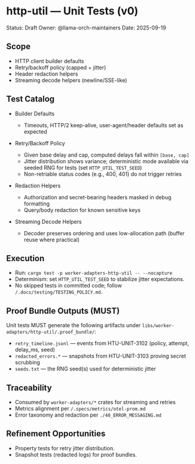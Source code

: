 # http-util — Unit Tests (v0)

Status: Draft
Owner: @llama-orch-maintainers
Date: 2025-09-19

## Scope

- HTTP client builder defaults
- Retry/backoff policy (capped + jitter)
- Header redaction helpers
 - Streaming decode helpers (newline/SSE-like)

## Test Catalog

- Builder Defaults
  - Timeouts, HTTP/2 keep-alive, user-agent/header defaults set as expected

- Retry/Backoff Policy
  - Given base delay and cap, computed delays fall within `[base, cap]`
  - Jitter distribution shows variance; deterministic mode available via seeded RNG for tests (set `HTTP_UTIL_TEST_SEED`)
  - Non-retriable status codes (e.g., 400, 401) do not trigger retries

- Redaction Helpers
  - Authorization and secret-bearing headers masked in debug formatting
  - Query/body redaction for known sensitive keys

- Streaming Decode Helpers
  - Decoder preserves ordering and uses low-allocation path (buffer reuse where practical)

## Execution

- Run: `cargo test -p worker-adapters-http-util -- --nocapture`
- Determinism: set `HTTP_UTIL_TEST_SEED` to stabilize jitter expectations.
- No skipped tests in committed code; follow `/.docs/testing/TESTING_POLICY.md`.

## Proof Bundle Outputs (MUST)

Unit tests MUST generate the following artifacts under `libs/worker-adapters/http-util/.proof_bundle/`:

- `retry_timeline.jsonl` — events from HTU-UNIT-3102 (policy, attempt, delay_ms, seed)
- `redacted_errors.*` — snapshots from HTU-UNIT-3103 proving secret scrubbing
- `seeds.txt` — the RNG seed(s) used for deterministic jitter

## Traceability

- Consumed by `worker-adapters/*` crates for streaming and retries
- Metrics alignment per `/.specs/metrics/otel-prom.md`
- Error taxonomy and redaction per `./40_ERROR_MESSAGING.md`

## Refinement Opportunities

- Property tests for retry jitter distribution.
 - Snapshot tests (redacted logs) for proof bundles.
